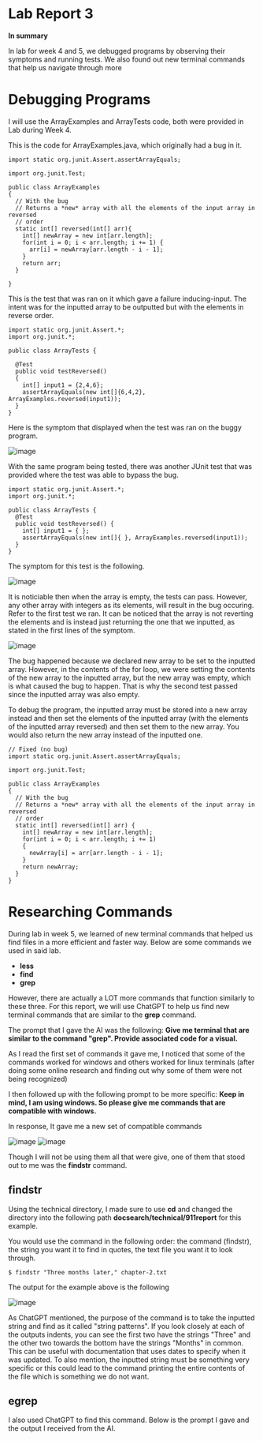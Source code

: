 # **Lab Report 3**
**In summary**

In lab for week 4 and 5, we debugged programs by observing their symptoms and running tests. We also found out new terminal commands that help us navigate through more 

# **Debugging Programs**

I will use the ArrayExamples and ArrayTests code, both were provided in Lab during Week 4. 

This is the code for ArrayExamples.java, which originally had a bug in it. 
~~~
import static org.junit.Assert.assertArrayEquals;

import org.junit.Test;

public class ArrayExamples
{
  // With the bug 
  // Returns a *new* array with all the elements of the input array in reversed
  // order
  static int[] reversed(int[] arr){
    int[] newArray = new int[arr.length];
    for(int i = 0; i < arr.length; i += 1) {
      arr[i] = newArray[arr.length - i - 1];
    }
    return arr;
  }

}
~~~

This is the test that was ran on it which gave a failure inducing-input. The intent was for the inputted array to be outputted but with the elements in reverse order. 
~~~
import static org.junit.Assert.*;
import org.junit.*;

public class ArrayTests {

  @Test 
  public void testReversed()
  {
    int[] input1 = {2,4,6};
    assertArrayEquals(new int[]{6,4,2}, ArrayExamples.reversed(input1));
  }
}
~~~

Here is the symptom that displayed when the test was ran on the buggy program. 

![image](https://github.com/Big-N8/cse15l-lab-reports/assets/146897977/3bc92732-d0f9-4e50-8312-e2ace9ad3892)

With the same program being tested, there was another JUnit test that was provided where the test was able to bypass the bug. 
~~~
import static org.junit.Assert.*;
import org.junit.*;

public class ArrayTests {
  @Test
  public void testReversed() {
    int[] input1 = { };
    assertArrayEquals(new int[]{ }, ArrayExamples.reversed(input1));
  }
}
~~~

The symptom for this test is the following. 

![image](https://github.com/Big-N8/cse15l-lab-reports/assets/146897977/db5944cc-0c5e-43ff-a338-3b28cded1533)

It is noticiable then when the array is empty, the tests can pass. However, any other array with integers as its elements, will result in the bug occuring. Refer to the first test we ran. It can be noticed that the array is not reverting the elements and is instead just returning the one that we inputted, as stated in the first lines of the symptom. 


![image](https://github.com/Big-N8/cse15l-lab-reports/assets/146897977/3bc92732-d0f9-4e50-8312-e2ace9ad3892)

The bug happened because we declared new array to be set to the inputted array. However, in the contents of the for loop, we were setting the contents of the new array to the inputted array, but the new array was empty, which is what caused the bug to happen. That is why the second test passed since the inputted array was also empty.  

To debug the program, the inputted array must be stored into a new array instead and then set the elements of the inputted array (with the elements of the inputted array reversed) and then set them to the new array. You would also return the new array instead of the inputted one. 

~~~
// Fixed (no bug) 
import static org.junit.Assert.assertArrayEquals;

import org.junit.Test;

public class ArrayExamples
{
  // With the bug 
  // Returns a *new* array with all the elements of the input array in reversed
  // order
  static int[] reversed(int[] arr) {
    int[] newArray = new int[arr.length];
    for(int i = 0; i < arr.length; i += 1) 
    {
      newArray[i] = arr[arr.length - i - 1];
    }
    return newArray;
  }
}
~~~


# **Researching Commands** 

During lab in week 5, we learned of new terminal commands that helped us find files in a more efficient and faster way. Below are some commands we used in said lab.

* **less**
* **find**
* **grep**

However, there are actually a LOT more commands that function similarly to these three. For this report, we will use ChatGPT to help us find new terminal commands that are similar to the **grep** command. 

The prompt that I gave the AI was the following: **Give me terminal that are similar to the command "grep". Provide associated code for a visual.** 

As I read the first set of commands it gave me, I noticed that some of the commands worked for windows and others worked for linux terminals (after doing some online research and finding out why some of them were not being recognized)

I then followed up with the following prompt to be more specific: **Keep in mind, I am using windows. So please give me commands that are compatible with windows.**

In response, It gave me a new set of compatible commands

![image](https://github.com/Big-N8/cse15l-lab-reports/assets/146897977/2488ced0-5f15-4f64-b3fa-77583b2cae09)
![image](https://github.com/Big-N8/cse15l-lab-reports/assets/146897977/39499753-7412-4125-96ae-d6df5d85dcec)

Though I will not be using them all that were give, one of them that stood out to me was the **findstr** command. 

## **findstr**

Using the technical directory, I made sure to use **cd** and changed the directory into the following path **docsearch/technical/911report** for this example. 

You would use the command in the following order: the command (findstr), the string you want it to find in quotes, the text file you want it to look through.  
~~~
$ findstr "Three months later," chapter-2.txt
~~~

The output for the example above is the following

![image](https://github.com/Big-N8/cse15l-lab-reports/assets/146897977/65442d25-dbc5-4462-93a9-0156168ceea3)

As ChatGPT mentioned, the purpose of the command is to take the inputted string and find as it called "string patterns". If you look closely at each of the outputs indents, you can see the first two have the strings "Three" and the other two towards the bottom have the strings "Months" in common. This can be useful with documentation that uses dates to specify when it was updated. To also mention, the inputted string must be something very specific or this could lead to the command printing the entire contents of the file which is something we do not want. 

## **egrep**

I also used ChatGPT to find this command. Below is the prompt I gave and the output I received from the AI.



















